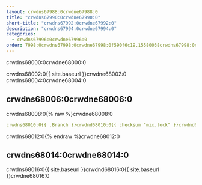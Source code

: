 ```yaml
---
layout: crwdns67988:0crwdne67988:0
title: "crwdns67990:0crwdne67990:0"
short-title: "crwdns67992:0crwdne67992:0"
description: "crwdns67994:0crwdne67994:0"
categories:
  - crwdns67996:0crwdne67996:0
order: 7998:0crwdns67998:0crwdne67998:0f590f6c19.15580038crwdns67998:0crwdne67998:0
---
```

crwdns68000:0crwdne68000:0

crwdns68002:0{{ site.baseurl }}crwdne68002:0 crwdns68004:0crwdne68004:0

## crwdns68006:0crwdne68006:0

crwdns68008:0{% raw %}crwdne68008:0

```yaml
crwdns68010:0{{ .Branch }}crwdnd68010:0{{ checksum "mix.lock" }}crwdnd68010:0{{ .Branch }}crwdnd68010:0{{ .Branch }}crwdnd68010:0{{ .Branch }}crwdnd68010:0{{ checksum "mix.lock" }}crwdnd68010:0{{ .Branch }}crwdnd68010:0{{ .Branch }}crwdne68010:0
```

crwdns68012:0{% endraw %}crwdne68012:0

## crwdns68014:0crwdne68014:0

crwdns68016:0{{ site.baseurl }}crwdnd68016:0{{ site.baseurl }}crwdne68016:0